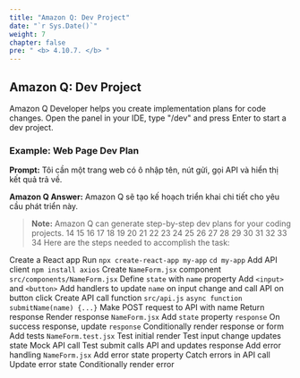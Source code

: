 ```yaml
---
title: "Amazon Q: Dev Project"
date: "`r Sys.Date()`"
weight: 7
chapter: false
pre: " <b> 4.10.7. </b> "
---
```



## Amazon Q: Dev Project

Amazon Q Developer helps you create implementation plans for code changes. Open the panel in your IDE, type "/dev" and press Enter to start a dev project.

### Example: Web Page Dev Plan
**Prompt:**
Tôi cần một trang web có ô nhập tên, nút gửi, gọi API và hiển thị kết quả trả về.

**Amazon Q Answer:**
Amazon Q sẽ tạo kế hoạch triển khai chi tiết cho yêu cầu phát triển này.

> **Note:** Amazon Q can generate step-by-step dev plans for your coding projects.
14
15
16
17
18
19
20
21
22
23
24
25
26
27
28
29
30
31
32
33
34
Here are the steps needed to accomplish the task:

Create a React app
Run `npx create-react-app my-app`
`cd my-app`
Add API client
`npm install axios`
Create `NameForm.jsx` component
`src/components/NameForm.jsx`
Define `state` with `name` property
Add `<input>` and `<button>`
Add handlers to update `name` on input change and call API on button click
Create API call function
`src/api.js`
`async function submitName(name) {...}`
Make POST request to API with name
Return response
Render response
`NameForm.jsx`
Add `state` property `response`
On success response, update `response`
Conditionally render response or form
Add tests
`NameForm.test.jsx`
Test initial render
Test input change updates state
Mock API call
Test submit calls API and updates response
Add error handling
`NameForm.jsx`
Add error state property
Catch errors in API call
Update error state
Conditionally render error